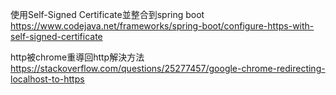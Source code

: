 使用Self-Signed Certificate並整合到spring boot
https://www.codejava.net/frameworks/spring-boot/configure-https-with-self-signed-certificate

http被chrome重導回http解決方法
https://stackoverflow.com/questions/25277457/google-chrome-redirecting-localhost-to-https